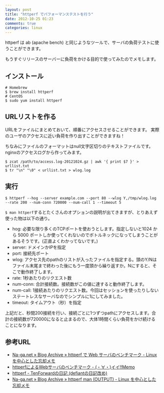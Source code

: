```yaml
---
layout: post
title: "httperf でパフォーマンステストを行う"
date: 2012-10-25 01:23
comments: true
categories: linux
---
```

httperf は ab (apache bench) と同じようなツールで、サーバの負荷テストに使うことができます。

もうすぐリリースのサーバーに負荷をかける目的で使ってみたのでメモします。


## インストール
```
# Homebrew
$ brew install httperf
# CentOS
$ sudo yum install httperf
```


## URLリストを作る
URLをファイルにまとめておいて、順番にアクセスさせることができます。
実際のユーザのアクセスに近い負荷を作り出すことができますね！

ちなみにファイルのフォーマットはnull文字区切りのテキストファイルです。nginxのアクセスログから作ってみます。

```
$ zcat /path/to/access.log-20121024.gz | awk '{ print $7 }' > urllist.txt
$ tr "\n" "\0" < urllist.txt > wlog.log
```


## 実行
```
$ httperf --hog --server example.com --port 80 --wlog Y,/tmp/wlog.log --rate 200 --num-conn 720000 --num-call 1 --timeout 5
```

`$ man httperf`するとたくさんのオプションの説明が出てきますが、とりあえず使った物は以下の通り。

- hog: 必要な限り多くのTCPポートを使おうとします。指定しないと1024 から 5000 ポートしか使ってくれないのでボトルネックになってしまうことがあるそうです。(正直よくわかってないです。)
- server: ドメインかIPを指定
- port: 接続先ポート
- wlog: アクセス先のpathのリストが入ったファイルを指定する。頭のY/Nはファイル末尾まで終わった後にもう一度頭から繰り返すか。Nにすると、そこで動作終了します。
- rate: 1秒あたりのリクエスト数
- num-conn: 合計接続数。接続数がこの値に達すると動作終了します。
- num-call: 1接続あたりのリクエスト数。今回はセッションを使ったりしないステートレスなサーバなのでシンプルに1にしてみました。
- timeout: タイムアウト（秒）を指定

上記だと、秒間200接続を行い、接続ごとに1つずつpathにアクセスします。合計の接続数が720000になると止まるので、大体1時間くらい負荷をかけ続けることになります。


## 参考URL
- [Na-ga.net » Blog Archive » httperf で Web サーバのベンチマーク - Linux を中心とした忘却メモ](http://na-ga.net/blog/?p=527)
- [httperfによるWebサーバのベンチマーク - (・∀・)イイ!!Memo](http://memo.majide.com/index.php?httperf%A4%CB%A4%E8%A4%EBWeb%A5%B5%A1%BC%A5%D0%A4%CE%A5%D9%A5%F3%A5%C1%A5%DE%A1%BC%A5%AF)
- [httperf - TenForwardの日記 (defiantの日記改め)](http://d.hatena.ne.jp/defiant/20080527/1211873545)
- [Na-ga.net » Blog Archive » httperf man (OUTPUT) - Linux を中心とした忘却メモ](http://na-ga.net/blog/?p=559)